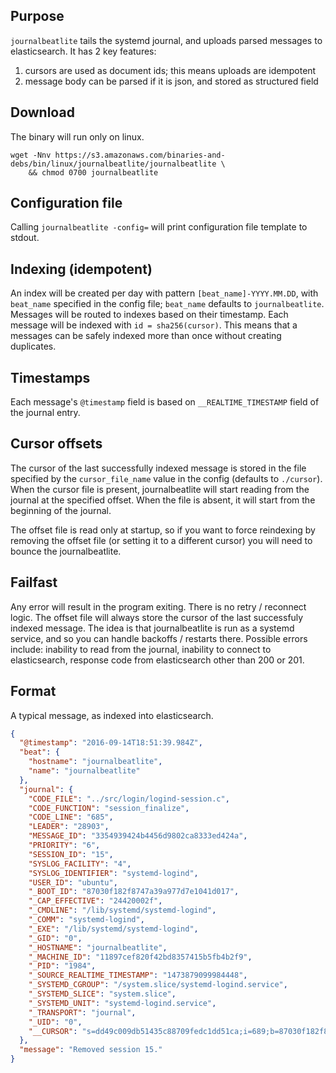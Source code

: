 Purpose
---
`journalbeatlite` tails the systemd journal, and uploads parsed messages to elasticsearch. It has 2 key features:

1. cursors are used as document ids; this means uploads are idempotent
2. message body can be parsed if it is json, and stored as structured field

Download
---
The binary will run only on linux.

```shell
wget -Nnv https://s3.amazonaws.com/binaries-and-debs/bin/linux/journalbeatlite/journalbeatlite \
	&& chmod 0700 journalbeatlite
```

Configuration file
---
Calling `journalbeatlite -config=` will print configuration file template to stdout.

Indexing (idempotent)
---
An index will be created per day with pattern `[beat_name]-YYYY.MM.DD`, with `beat_name` specified in the config file; `beat_name` defaults to `journalbeatlite`. Messages will be routed to indexes based on their timestamp. Each message will be indexed with `id = sha256(cursor)`. This means that a messages can be safely indexed more than once without creating duplicates.

Timestamps
---
Each message's `@timestamp` field is based on `__REALTIME_TIMESTAMP` field of the journal entry.

Cursor offsets
---
The cursor of the last successfully indexed message is stored in the file specified by the `cursor_file_name` value in the config (defaults to `./cursor`). When the cursor file is present, journalbeatlite will start reading from the journal at the specified offset. When the file is absent, it will start from the beginning of the journal.

The offset file is read only at startup, so if you want to force reindexing by removing the offset file (or setting it to a different cursor) you will need to bounce the journalbeatlite.

Failfast
---
Any error will result in the program exiting. There is no retry / reconnect logic. The offset file will always store the cursor of the last successfuly indexed message. The idea is that journalbeatlite is run as a systemd service, and so you can handle backoffs / restarts there. Possible errors include: inability to read from the journal, inability to connect to elasticsearch, response code from elasticsearch other than 200 or 201.

Format
---
A typical message, as indexed into elasticsearch. 

```json
{
  "@timestamp": "2016-09-14T18:51:39.984Z",
  "beat": {
    "hostname": "journalbeatlite",
    "name": "journalbeatlite"
  },
  "journal": {
    "CODE_FILE": "../src/login/logind-session.c",
    "CODE_FUNCTION": "session_finalize",
    "CODE_LINE": "685",
    "LEADER": "28903",
    "MESSAGE_ID": "3354939424b4456d9802ca8333ed424a",
    "PRIORITY": "6",
    "SESSION_ID": "15",
    "SYSLOG_FACILITY": "4",
    "SYSLOG_IDENTIFIER": "systemd-logind",
    "USER_ID": "ubuntu",
    "_BOOT_ID": "87030f182f8747a39a977d7e1041d017",
    "_CAP_EFFECTIVE": "24420002f",
    "_CMDLINE": "/lib/systemd/systemd-logind",
    "_COMM": "systemd-logind",
    "_EXE": "/lib/systemd/systemd-logind",
    "_GID": "0",
    "_HOSTNAME": "journalbeatlite",
    "_MACHINE_ID": "11897cef820f42bd8357415b5fb4b2f9",
    "_PID": "1984",
    "_SOURCE_REALTIME_TIMESTAMP": "1473879099984448",
    "_SYSTEMD_CGROUP": "/system.slice/systemd-logind.service",
    "_SYSTEMD_SLICE": "system.slice",
    "_SYSTEMD_UNIT": "systemd-logind.service",
    "_TRANSPORT": "journal",
    "_UID": "0",
    "__CURSOR": "s=dd49c009db51435c88709fedc1dd51ca;i=689;b=87030f182f8747a39a977d7e1041d017;m=5aaa9fe8f;t=53c7c38324b2f;x=1368ac2395b42703"
  },
  "message": "Removed session 15."
}
```
